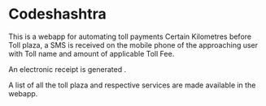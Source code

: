 # Codeshashtra
This is a webapp for automating toll payments
Certain Kilometres before Toll plaza, a SMS is received on the mobile phone of the approaching user with Toll name and amount of applicable Toll Fee.

An electronic receipt is generated .

A list of all the toll plaza and respective services are made available in the webapp.
